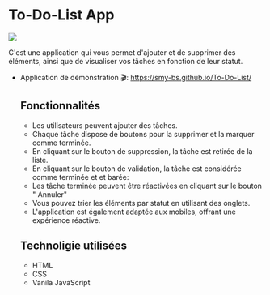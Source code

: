 # To-Do-List App
![](https://imgur.com/lndRYUV)

C'est une application qui vous permet d'ajouter et de supprimer des éléments, ainsi que de visualiser vos tâches en fonction de leur statut.
* Application de démonstration 🎬: https://smy-bs.github.io/To-Do-List/

  ## Fonctionnalités
  * Les utilisateurs peuvent ajouter des tâches.
  * Chaque tâche dispose de boutons pour la supprimer et la marquer comme terminée.
  * En cliquant sur le bouton de suppression, la tâche est retirée de la liste.
  * En cliquant sur le bouton de validation, la tâche est considérée comme terminée et et barée:
  * Les tâche terminée peuvent être réactivées en cliquant sur le bouton " Annuler"
  * Vous pouvez trier les éléments par statut en utilisant des onglets.
  * L'application est également adaptée aux mobiles, offrant une expérience réactive.

  ## Technoligie utilisées
  * HTML
  * CSS
  * Vanila JavaScript
